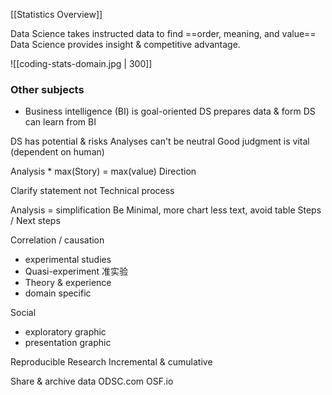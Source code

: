 
[[Statistics Overview]]

Data Science takes instructed data to find ==order, meaning, and value==
Data Science provides insight & competitive advantage.

![[coding-stats-domain.jpg | 300]]

### Other subjects

- Business intelligence (BI) is goal-oriented
	DS prepares data & form
	DS can learn from BI

DS has potential & risks
Analyses can't be neutral
Good judgment is vital (dependent on human)


Analysis * max(Story) = max(value)
Direction 

Clarify statement
not Technical process

Analysis = simplification
Be Minimal, more chart less text, avoid table
Steps / Next steps

Correlation / causation
- experimental studies
- Quasi-experiment 准实验
- Theory & experience
- domain specific 

Social
- exploratory graphic
- presentation graphic


Reproducible Research
Incremental & cumulative


Share & archive data
ODSC.com
OSF.io



